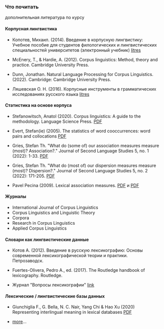 ### Что почитать 
дополнительная литература по курсу  

#### Корпусная лингвистика

* Копотев, Михаил. (2014). Введение в корпусную лингвистику: Учебное пособие для студентов филологических и лингвистических специальностей университетов (электронный учебник) [litres](https://www.litres.ru/book/mihail-kopotev/vvedenie-v-korpusnuu-lingvistiku-uchebnoe-posobie-dlya-stud-12159563/)  

* McEnery, T., & Hardie, A. (2012). Corpus linguistics: Method, theory and practice. Cambridge University Press.  

* Dunn, Jonathan. Natural Language Processing for Corpus Linguistics. (2022). Cambridge: Cambridge University Press.

* Ляшевская О. Н. (2016). Корпусные инструменты в грамматических исследованиях русского языка [litres](https://www.litres.ru/book/o-n-lyashevskaya/korpusnye-instrumenty-v-grammaticheskih-issledovaniyah-ru-26073107/)  


#### Статистика на основе корпуса  

* Stefanowitsch, Anatol (2020). Corpus linguistics: A guide to the methodology. Language Science Press. [PDF](https://library.oapen.org/bitstream/handle/20.500.12657/43768/external_content.pdf?sequence=1)

* Evert, Stefan(ie) (2005). The statistics of word cooccurrences: word pairs and collocations [PDF](https://elib.uni-stuttgart.de/bitstream/11682/2573/1/Evert2005phd.pdf)  
  
* Gries, Stefan Th. "What do (some of) our association measures measure (most)? Association?." Journal of Second Language Studies 5, no. 1 (2022): 1-33. [PDF](https://www.researchgate.net/profile/Stefan-Gries-2/publication/356173769_What_do_some_of_our_association_measures_measure_most_Association/links/61ae3503092e735ae2e77813/What-do-some-of-our-association-measures-measure-most-Association.pdf)

* Gries, Stefan Th. "What do (most of) our dispersion measures measure (most)? Dispersion?." Journal of Second Language Studies 5, no. 2 (2022): 171-205. [PDF](https://www.researchgate.net/profile/Stefan-Gries-2/publication/356659722_What_do_most_of_our_dispersion_measures_measure_most_Dispersion/links/61ae34c729948f41dbcded5e/What-do-most-of-our-dispersion-measures-measure-most-Dispersion.pdf)  

* Pavel Pecina (2009). Lexical association measures. [PDF](https://ufal.mff.cuni.cz/books/preview/pecina_preview.pdf) и [PDF](https://dspace.cuni.cz/bitstream/handle/20.500.11956/24519/150000211.pdf?sequence=1)  


#### Журналы  

* International Journal of Corpus Linguistics  
* Corpus Linguistics and Linguistic Theory  
* Corpora  
* Research in Corpus Linguistics  
* Applied Corpus Linguistics  


#### Словари как лингвистические данные   

* Котов А. (2012). Введение в русскую лексикографию: Основы современной лексикографической теории и практики. Петрозаводск. 

* Fuertes-Olivera, Pedro A., ed. (2017). The Routledge handbook of lexicography. Routledge.

* Журнал "Вопросы лексикографии" [link](https://journals.tsu.ru/lex/&journal_page=archive)
  

#### Лексические / лингвистические базы данных  

* Giunchiglia F., G. Bella, N. C. Nair, Yang Chi & Hao Xu (2020) Representing interlingual meaning in lexical databases [PDF](https://link.springer.com/article/10.1007/s10462-023-10427-1)

* [more](https://scholar.google.com/scholar?q=lexical+databases)...
